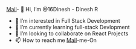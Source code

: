 [Mail](mailto:raghulpasupathi@gmail.com)- 👋 Hi, I’m @16Dinesh - Dinesh R
- 👀 I’m interested in Full Stack Development
- 🌱 I’m currently learning full-stack Devlopment
- 💞️ I’m looking to collaborate on React Projects
- 📫 How to reach me [Mail](mailto:Dineshwonks@gmail.com)-me-On

<!---
16Dinesh/16Dinesh is a ✨ special ✨ repository because its `README.md` (this file) appears on your GitHub profile.
You can click the Preview link to take a look at your changes.
--->
